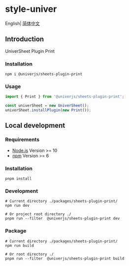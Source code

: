# style-univer

English| [简体中文](./README-zh.md)

## Introduction

UniverSheet Plugin Print

### Installation

```shell
npm i @univerjs/sheets-plugin-print
```

### Usage

```js
import { Print } from '@univerjs/sheets-plugin-print';

const univerSheet = new UniverSheet();
univerSheet.installPlugin(new Print());
```

## Local development

### Requirements

-   [Node.js](https://nodejs.org/en/) Version >= 10
-   [npm](https://www.npmjs.com/) Version >= 6

### Installation

```
pnpm install
```

### Development

```
# Current directory ./packages/sheets-plugin-print/
npm run dev

# Or project root directory ./
pnpm run --filter  @univerjs/sheets-plugin-print dev
```

### Package

```
# Current directory ./packages/sheets-plugin-print/
npm run build

# Or root directory ./
pnpm run --filter  @univerjs/sheets-plugin-print build
```
